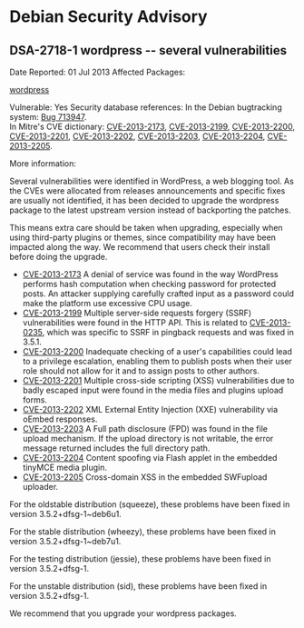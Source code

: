 
Debian Security Advisory
========================


DSA-2718-1 wordpress -- several vulnerabilities
-----------------------------------------------



Date Reported:
01 Jul 2013
Affected Packages:

[wordpress](https://packages.debian.org/src:wordpress)

Vulnerable:
Yes
Security database references:
In the Debian bugtracking system: [Bug 713947](https://bugs.debian.org/cgi-bin/bugreport.cgi?bug=713947).  
In Mitre's CVE dictionary: [CVE-2013-2173](https://security-tracker.debian.org/tracker/CVE-2013-2173), [CVE-2013-2199](https://security-tracker.debian.org/tracker/CVE-2013-2199), [CVE-2013-2200](https://security-tracker.debian.org/tracker/CVE-2013-2200), [CVE-2013-2201](https://security-tracker.debian.org/tracker/CVE-2013-2201), [CVE-2013-2202](https://security-tracker.debian.org/tracker/CVE-2013-2202), [CVE-2013-2203](https://security-tracker.debian.org/tracker/CVE-2013-2203), [CVE-2013-2204](https://security-tracker.debian.org/tracker/CVE-2013-2204), [CVE-2013-2205](https://security-tracker.debian.org/tracker/CVE-2013-2205).  

More information:

Several vulnerabilities were identified in WordPress, a web blogging
tool. As the CVEs were allocated from releases announcements and
specific fixes are usually not identified, it has been decided to
upgrade the wordpress package to the latest upstream version instead of
backporting the patches.


This means extra care should be taken when upgrading, especially when
using third-party plugins or themes, since compatibility may have been
impacted along the way. We recommend that users check their install
before doing the upgrade.


* [CVE-2013-2173](https://security-tracker.debian.org/tracker/CVE-2013-2173)
A denial of service was found in the way WordPress performs hash
 computation when checking password for protected posts. An attacker
 supplying carefully crafted input as a password could make the
 platform use excessive CPU usage.
* [CVE-2013-2199](https://security-tracker.debian.org/tracker/CVE-2013-2199)
Multiple server-side requests forgery (SSRF) vulnerabilities were
 found in the HTTP API. This is related to
 [CVE-2013-0235](https://security-tracker.debian.org/tracker/CVE-2013-0235),
 which was specific to SSRF in pingback requests and was fixed in 3.5.1.
* [CVE-2013-2200](https://security-tracker.debian.org/tracker/CVE-2013-2200)
Inadequate checking of a user's capabilities could lead to a
 privilege escalation, enabling them to publish posts when their
 user role should not allow for it and to assign posts to other
 authors.
* [CVE-2013-2201](https://security-tracker.debian.org/tracker/CVE-2013-2201)
Multiple cross-side scripting (XSS) vulnerabilities due to badly
 escaped input were found in the media files and plugins upload forms.
* [CVE-2013-2202](https://security-tracker.debian.org/tracker/CVE-2013-2202)
XML External Entity Injection (XXE) vulnerability via oEmbed
 responses.
* [CVE-2013-2203](https://security-tracker.debian.org/tracker/CVE-2013-2203)
A Full path disclosure (FPD) was found in the file upload mechanism.
 If the upload directory is not writable, the error message returned
 includes the full directory path.
* [CVE-2013-2204](https://security-tracker.debian.org/tracker/CVE-2013-2204)
Content spoofing via Flash applet in the embedded tinyMCE media
 plugin.
* [CVE-2013-2205](https://security-tracker.debian.org/tracker/CVE-2013-2205)
Cross-domain XSS in the embedded SWFupload uploader.


For the oldstable distribution (squeeze), these problems have been fixed in
version 3.5.2+dfsg-1~deb6u1.


For the stable distribution (wheezy), these problems have been fixed in
version 3.5.2+dfsg-1~deb7u1.


For the testing distribution (jessie), these problems have been fixed in
version 3.5.2+dfsg-1.


For the unstable distribution (sid), these problems have been fixed in
version 3.5.2+dfsg-1.


We recommend that you upgrade your wordpress packages.





